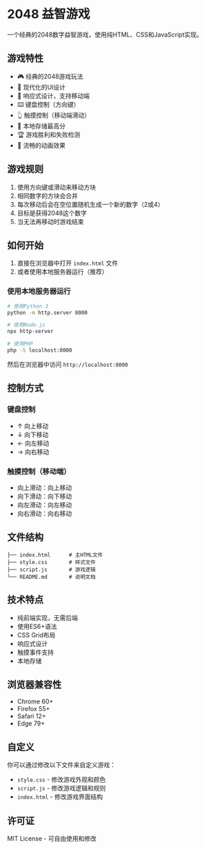 # 2048 益智游戏

一个经典的2048数字益智游戏，使用纯HTML、CSS和JavaScript实现。

## 游戏特性

- 🎮 经典的2048游戏玩法
- 🎨 现代化的UI设计
- 📱 响应式设计，支持移动端
- ⌨️ 键盘控制（方向键）
- 👆 触摸控制（移动端滑动）
- 💾 本地存储最高分
- 🏆 游戏胜利和失败检测
- 🎯 流畅的动画效果

## 游戏规则

1. 使用方向键或滑动来移动方块
2. 相同数字的方块会合并
3. 每次移动后会在空位置随机生成一个新的数字（2或4）
4. 目标是获得2048这个数字
5. 当无法再移动时游戏结束

## 如何开始

1. 直接在浏览器中打开 `index.html` 文件
2. 或者使用本地服务器运行（推荐）

### 使用本地服务器运行

```bash
# 使用Python 3
python -m http.server 8000

# 使用Node.js
npx http-server

# 使用PHP
php -S localhost:8000
```

然后在浏览器中访问 `http://localhost:8000`

## 控制方式

### 键盘控制
- ↑ 向上移动
- ↓ 向下移动
- ← 向左移动
- → 向右移动

### 触摸控制（移动端）
- 向上滑动：向上移动
- 向下滑动：向下移动
- 向左滑动：向左移动
- 向右滑动：向右移动

## 文件结构

```
├── index.html      # 主HTML文件
├── style.css       # 样式文件
├── script.js       # 游戏逻辑
└── README.md       # 说明文档
```

## 技术特点

- 纯前端实现，无需后端
- 使用ES6+语法
- CSS Grid布局
- 响应式设计
- 触摸事件支持
- 本地存储

## 浏览器兼容性

- Chrome 60+
- Firefox 55+
- Safari 12+
- Edge 79+

## 自定义

你可以通过修改以下文件来自定义游戏：

- `style.css` - 修改游戏外观和颜色
- `script.js` - 修改游戏逻辑和规则
- `index.html` - 修改游戏界面结构

## 许可证

MIT License - 可自由使用和修改
